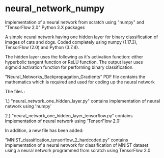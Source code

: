 # neural_network_numpy
Implementation of a neural network from scratch using "numpy" and "TensorFlow 2.0" Python 3.X packages

A simple neural network having one hidden layer for binary classification of images of cats and dogs.
Coded completely using numpy (1.17.3), TensorFlow (2.0) and Python (3.7.4).

The hidden layer uses the following as it's activation function: either hyperbolic tangent function or ReLU function.
The output layer uses sigmoid activation function for performing binary classification.

"Neural_Networks_Backpropagation_Gradients" PDF file contains the mathematics which is required and used for coding up the neural network

The files :

1.) "neural_network_one_hidden_layer.py" contains implementation of neural network using 'numpy'

2.) "neural_network_one_hidden_layer_tensorflow.py" contains implementation of neural network using 'TensorFlow 2.0'


In addition, a new file has been added:

"MNIST_classification_tensorflow_2_hardcoded.py" contains implementation of a neural network for classification of MNIST dataset using a neural network programmed from scratch using TensorFlow 2.0
